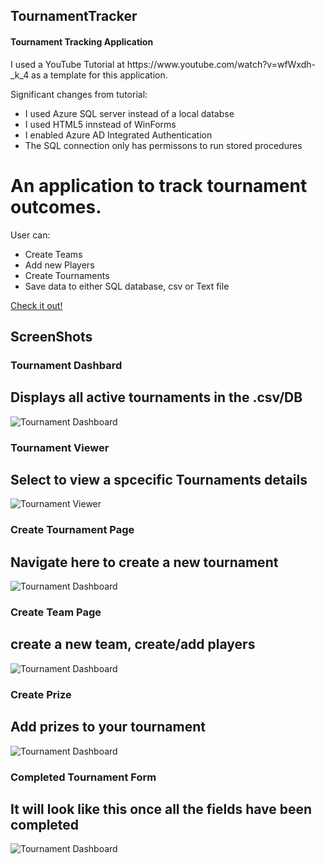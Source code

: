 <H2> TournamentTracker</H2>
<H4> Tournament Tracking Application </H4>
<p> I used a YouTube Tutorial at https://www.youtube.com/watch?v=wfWxdh-_k_4 as a template for this application.</p>
<p> Significant changes from tutorial: </p>
<ul>
  <li>I used Azure SQL server instead of a local databse</li>
  <li>I used HTML5 innstead of WinForms</li>
  <li>I enabled Azure AD Integrated Authentication</li> 
  <li>The SQL connection  only has permissons  to run stored procedures</li>
  </ul>

# An application to track tournament outcomes.
User can:
* Create Teams
* Add new Players
* Create Tournaments
* Save data to either SQL database, csv or Text file

[Check it out!](https://dabina2018.github.io/Tournament-Tracker/) 
## ScreenShots

### Tournament Dashbard
## Displays all active tournaments in the .csv/DB
![Tournament Dashboard](/Screenshots/Tournament%20Dashbard.PNG)

### Tournament Viewer
## Select to view a spcecific Tournaments details
![Tournament Viewer](/Screenshots/Tournament%20Viewer.PNG)

### Create Tournament Page
## Navigate here to create a new tournament
![Tournament Dashboard](/Screenshots/Create%20Tournament.PNG)

### Create Team Page
## create a new team, create/add players
![Tournament Dashboard](/Screenshots/Create%20Team2.PNG)

### Create Prize
## Add prizes to your tournament
![Tournament Dashboard](Screenshots/Create%20Prize.PNG)

### Completed Tournament Form
## It will look like this once all the fields have been completed
![Tournament Dashboard](Screenshots/completed%20Tournament.PNG)

